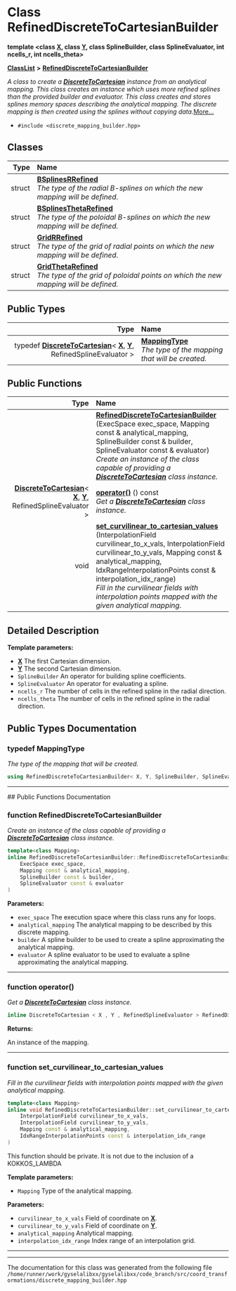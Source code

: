 

# Class RefinedDiscreteToCartesianBuilder

**template &lt;class [**X**](structX.md), class [**Y**](structY.md), class SplineBuilder, class SplineEvaluator, int ncells\_r, int ncells\_theta&gt;**



[**ClassList**](annotated.md) **>** [**RefinedDiscreteToCartesianBuilder**](classRefinedDiscreteToCartesianBuilder.md)



_A class to create a_ [_**DiscreteToCartesian**_](classDiscreteToCartesian.md) _instance from an analytical mapping. This class creates an instance which uses more refined splines than the provided builder and evaluator. This class creates and stores splines memory spaces describing the analytical mapping. The discrete mapping is then created using the splines without copying data._[More...](#detailed-description)

* `#include <discrete_mapping_builder.hpp>`















## Classes

| Type | Name |
| ---: | :--- |
| struct | [**BSplinesRRefined**](structRefinedDiscreteToCartesianBuilder_1_1BSplinesRRefined.md) <br>_The type of the radial B-splines on which the new mapping will be defined._  |
| struct | [**BSplinesThetaRefined**](structRefinedDiscreteToCartesianBuilder_1_1BSplinesThetaRefined.md) <br>_The type of the poloidal B-splines on which the new mapping will be defined._  |
| struct | [**GridRRefined**](structRefinedDiscreteToCartesianBuilder_1_1GridRRefined.md) <br>_The type of the grid of radial points on which the new mapping will be defined._  |
| struct | [**GridThetaRefined**](structRefinedDiscreteToCartesianBuilder_1_1GridThetaRefined.md) <br>_The type of the grid of poloidal points on which the new mapping will be defined._  |


## Public Types

| Type | Name |
| ---: | :--- |
| typedef [**DiscreteToCartesian**](classDiscreteToCartesian.md)&lt; [**X**](structX.md), [**Y**](structY.md), RefinedSplineEvaluator &gt; | [**MappingType**](#typedef-mappingtype)  <br>_The type of the mapping that will be created._  |




















## Public Functions

| Type | Name |
| ---: | :--- |
|   | [**RefinedDiscreteToCartesianBuilder**](#function-refineddiscretetocartesianbuilder) (ExecSpace exec\_space, Mapping const & analytical\_mapping, SplineBuilder const & builder, SplineEvaluator const & evaluator) <br>_Create an instance of the class capable of providing a_ [_**DiscreteToCartesian**_](classDiscreteToCartesian.md) _class instance._ |
|  [**DiscreteToCartesian**](classDiscreteToCartesian.md)&lt; [**X**](structX.md), [**Y**](structY.md), RefinedSplineEvaluator &gt; | [**operator()**](#function-operator) () const<br>_Get a_ [_**DiscreteToCartesian**_](classDiscreteToCartesian.md) _class instance._ |
|  void | [**set\_curvilinear\_to\_cartesian\_values**](#function-set_curvilinear_to_cartesian_values) (InterpolationField curvilinear\_to\_x\_vals, InterpolationField curvilinear\_to\_y\_vals, Mapping const & analytical\_mapping, IdxRangeInterpolationPoints const & interpolation\_idx\_range) <br>_Fill in the curvilinear fields with interpolation points mapped with the given analytical mapping._  |




























## Detailed Description




**Template parameters:**


* [**X**](structX.md) The first Cartesian dimension. 
* [**Y**](structY.md) The second Cartesian dimension. 
* `SplineBuilder` An operator for building spline coefficients. 
* `SplineEvaluator` An operator for evaluating a spline. 
* `ncells_r` The number of cells in the refined spline in the radial direction. 
* `ncells_theta` The number of cells in the refined spline in the radial direction. 




    
## Public Types Documentation




### typedef MappingType 

_The type of the mapping that will be created._ 
```C++
using RefinedDiscreteToCartesianBuilder< X, Y, SplineBuilder, SplineEvaluator, ncells_r, ncells_theta >::MappingType =  DiscreteToCartesian<X, Y, RefinedSplineEvaluator>;
```




<hr>
## Public Functions Documentation




### function RefinedDiscreteToCartesianBuilder 

_Create an instance of the class capable of providing a_ [_**DiscreteToCartesian**_](classDiscreteToCartesian.md) _class instance._
```C++
template<class Mapping>
inline RefinedDiscreteToCartesianBuilder::RefinedDiscreteToCartesianBuilder (
    ExecSpace exec_space,
    Mapping const & analytical_mapping,
    SplineBuilder const & builder,
    SplineEvaluator const & evaluator
) 
```





**Parameters:**


* `exec_space` The execution space where this class runs any for loops. 
* `analytical_mapping` The analytical mapping to be described by this discrete mapping. 
* `builder` A spline builder to be used to create a spline approximating the analytical mapping. 
* `evaluator` A spline evaluator to be used to evaluate a spline approximating the analytical mapping. 




        

<hr>



### function operator() 

_Get a_ [_**DiscreteToCartesian**_](classDiscreteToCartesian.md) _class instance._
```C++
inline DiscreteToCartesian < X , Y , RefinedSplineEvaluator > RefinedDiscreteToCartesianBuilder::operator() () const
```





**Returns:**

An instance of the mapping. 





        

<hr>



### function set\_curvilinear\_to\_cartesian\_values 

_Fill in the curvilinear fields with interpolation points mapped with the given analytical mapping._ 
```C++
template<class Mapping>
inline void RefinedDiscreteToCartesianBuilder::set_curvilinear_to_cartesian_values (
    InterpolationField curvilinear_to_x_vals,
    InterpolationField curvilinear_to_y_vals,
    Mapping const & analytical_mapping,
    IdxRangeInterpolationPoints const & interpolation_idx_range
) 
```



This function should be private. It is not due to the inclusion of a KOKKOS\_LAMBDA




**Template parameters:**


* `Mapping` Type of the analytical mapping. 



**Parameters:**


* `curvilinear_to_x_vals` Field of coordinate on [**X**](structX.md). 
* `curvilinear_to_y_vals` Field of coordinate on [**Y**](structY.md). 
* `analytical_mapping` Analytical mapping. 
* `interpolation_idx_range` Index range of an interpolation grid. 




        

<hr>

------------------------------
The documentation for this class was generated from the following file `/home/runner/work/gyselalibxx/gyselalibxx/code_branch/src/coord_transformations/discrete_mapping_builder.hpp`

